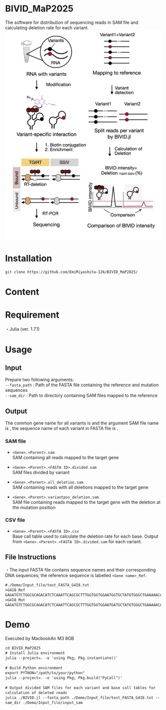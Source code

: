 # BIVID_MaP2025

The software for distribution of sequencing reads in SAM file and calculating deletion rate for each variant.
![The image of variant-specific interaction profiling](./images/250505_Github_BIVID_MaP.jpg)
# Installation 
```bash
git clone https://github.com/EmiMiyashita-126/BIVID_MaP2025/
```

# Content

# Requirement

・Julia (ver. 1.7.1)

# Usage
## Input

Prepare two  following arguments: <br>
  `--fasta_path` : Path of the FASTA file containing the reference and mutation sequences<br>
  `--sam_dir` : Path to directory containing SAM files mapped to the reference<br>


## Output
The common gene name for all variants is <Gene> and the argument SAM file name is <Parent>, the sequence name of each variant in FASTA file is <FASTA ID>. 
### SAM file

- `<Gene>.<Parent>.sam`  
  SAM containing all reads mapped to the target gene<br>

- `<Gene>.<Parent>.<FASTA ID>.divided.sam`  
  SAM files divided by variant

- `<Gene>.<Parent>.all_deletion.sam`  
  SAM containing reads with all deletions mapped to the target gene 

- `<Gene>.<Parent>.variantpos_deletion.sam`  
   SAM file containing reads mapped to the target gene with the deletion at the mutation position

### CSV file

- `<Gene>.<Parent>.<FASTA ID>.csv`  
  Base call table used to calculate the deletion rate for each base. Output from `<Gene>.<Parent>.<FASTA ID>.divided.sam` for each variant. 

## File Instructions
・The input FASTA file contains sequence names and their corresponding DNA sequences; the reference sequence is labelled 	`<Gene name>_Ref`.
```text
#./Demo/Input_file/test_FASTA_G4I8.txt
>G4I8_Ref
GAGATGTCTGGCGCAGACATCTCAAATTCAGCGCTTTGGTGGTGGAATGGTGCTATGTGGGCTGAAAAACAAATCGGGCTTCGGTCCGGTTC
>G4I8_Mut
GAGATGTCTGGCGCAGACATCTCAAATTCAGCGCTTTGGTGGTGGAATGATGCTATGTGGGCTGAAAAACAAATCGGGCTTCGGTCCGGTTC
```

# Demo
Executed by MacbookAir M3 8GB
```text
cd BIVID_MaP2025
# Install Julia environment
julia --project=. -e 'using Pkg; Pkg.instantiate()'

# Build Python environment
export PYTHON="/path/to/your/python"
julia --project=. -e 'using Pkg; Pkg.build("PyCall")'

# Output divided SAM files for each variant and base call tables for calculation of deleted reads
julia ./BIVID.jl --fasta_path ./Demo/Input_file/test_FASTA_G4I8.txt --sam_dir ./Demo/Input_file/input_sam 

```
















